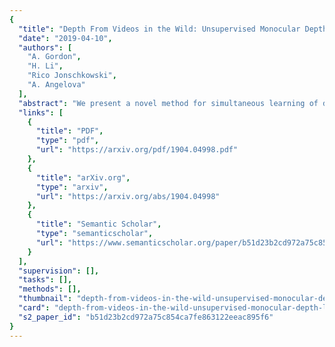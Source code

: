 ```yaml
---
{
  "title": "Depth From Videos in the Wild: Unsupervised Monocular Depth Learning From Unknown Cameras",
  "date": "2019-04-10",
  "authors": [
    "A. Gordon",
    "H. Li",
    "Rico Jonschkowski",
    "A. Angelova"
  ],
  "abstract": "We present a novel method for simultaneous learning of depth, egomotion, object motion, and camera intrinsics from monocular videos, using only consistency across neighboring video frames as supervision signal. Similarly to prior work, our method learns by applying differentiable warping to frames and comparing the result to adjacent ones, but it provides several improvements: We address occlusions geometrically and differentiably, directly using the depth maps as predicted during training. We introduce randomized layer normalization, a novel powerful regularizer, and we account for object motion relative to the scene. To the best of our knowledge, our work is the first to learn the camera intrinsic parameters, including lens distortion, from video in an unsupervised manner, thereby allowing us to extract accurate depth and motion from arbitrary videos of unknown origin at scale. We evaluate our results on the Cityscapes, KITTI and EuRoC datasets, establishing new state of the art on depth prediction and odometry, and demonstrate qualitatively that depth prediction can be learned from a collection of YouTube videos. The code will be open sourced once anonymity is lifted.",
  "links": [
    {
      "title": "PDF",
      "type": "pdf",
      "url": "https://arxiv.org/pdf/1904.04998.pdf"
    },
    {
      "title": "arXiv.org",
      "type": "arxiv",
      "url": "https://arxiv.org/abs/1904.04998"
    },
    {
      "title": "Semantic Scholar",
      "type": "semanticscholar",
      "url": "https://www.semanticscholar.org/paper/b51d23b2cd972a75c854ca7fe863122eeac895f6"
    }
  ],
  "supervision": [],
  "tasks": [],
  "methods": [],
  "thumbnail": "depth-from-videos-in-the-wild-unsupervised-monocular-depth-learning-from-unknown-cameras-thumb.jpg",
  "card": "depth-from-videos-in-the-wild-unsupervised-monocular-depth-learning-from-unknown-cameras-card.jpg",
  "s2_paper_id": "b51d23b2cd972a75c854ca7fe863122eeac895f6"
}
---
```


